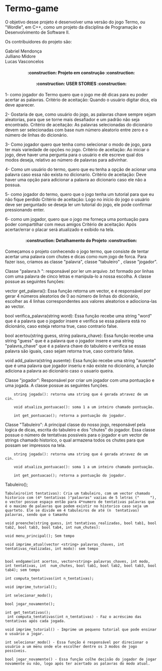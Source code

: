 # Termo-game

O objetivo desse projeto é desenvolver uma versão do jogo Termo,
ou "Wordle", em C++, como um projeto da disciplina de Programação
e Desenvolvimento de Software II.

Os contribuidores do projeto são:

Gabriel Mendonça <br>
Julliano Midore <br>
Lucas Vasconcelos <br>

<h4 align="center">
:construction: Projeto em construção :construction:
</h4>

<h4 align="center">
:construction: USER STORIES :construction:
</h4>

  1- como jogador do Termo quero que o jogo me dê dicas para eu poder acertar as palavras.
  Critério de aceitação: Quando o usuário digitar dica, ela deve aparecer. 
  
  2- Gostaria de que, como usuário do jogo, as palavras chave sempre sejam aleatorias, para que se torne mais desafiador e um padrão não seja encontrado.
  Critério de aceitação: As palavras selecionadas do dicionário devem ser selecionadas com base num número aleatorio entre zero e o número de linhas do dicionário. 
  
  3- Como jogador quero que tenha como selecionar o modo de jogo, para ter mais variedade de opções no jogo.
  Critério de aceitação: Ao iniciar o jogo, deve haver uma pergunta para o usuário e ele escreve qual dos modos deseja, relativo ao número de palavras para adivinhar.
  
  4- Como um usuário do termo, quero que eu tenha a opção de acionar uma palavra caso essa não exista no dicionario.
  Critério de aceitação: Deve haver uma opção para adicionar a palavra ao dicionario caso ele não a possua.
  
  5- como jogador do termo, quero que o jogo tenha um tutorial para que eu não fique perdido
  Critério de aceitação: Logo no início do jogo o usuário deve ser perguntado se deseja ler um tutorial do jogo, ele pode confirmar pressionando enter.
  
  6- como um jogador, quero que o jogo me forneça uma pontuação para poder compartilhar com meus amigos
  Critério de aceitação: Após acertar/errar o placar será atualizado e exibido na tela. 
  

<h4 align="center">
:construction: Detalhamento do Projeto :construction:
</h4>

Começamos o projeto conhecendo o jogo termo, que consiste de tentar acertar uma palavra com chutes e dicas como num jogo de forca. Para fazer isso, criamos as classe "palavra", classe "tabuleiro" , classe "jogador". 

Classe "palavra.h ": responsável por ler um arquivo .txt formado por linhas com uma palavra de cinco letras e manipula-lo a nossa escolha. A classe possue as seguintes funções:

vector <string> get_palavra(): Essa função retorna um vector, e é responsável por gerar 4 números aleatorios de 0 ao número de linhas do dicionário, escolher as 4 linhas correspondentes aos valores aleatorios e adiociona-las ao vector.

bool verifica_palavra(string word): Essa função recebe uma string "word" que é a palavra que o jogador insere e verifica se essa palavra está no dicionário, caso esteja retorna true, caso contrario false.

bool acertou(string guess, string palavra_chave): Essa função recebe uma string "guess" que é a palavra que o jogador insere e uma string "palavra_chave" que é a palavra chave do tabuleiro e verifica se essas palavra são iguais, caso sejam retorna true, caso contrario false.

void add_palavra(string ausente): Essa função recebe uma string "ausente" que é uma palavra que jogador inseriu e não existe no dicionário, a função adiciona a palavra ao dicionário caso o usuario queira.

Classe "jogador": Responsável por criar um jogador com uma pontuação e uma jogada. A classe possue as seguintes funções.
     
        string jogada(): retorna uma string que é gerada atravez de um cin.
      
        void atualiza_pontuacao(): soma 1 a um inteiro chamado pontuação.
       
        int get_pontuacao(); retorna a pontuação do jogador.


Classe "Tabuleiro": A principal classe do nosso jogo, responsável pela logica de dicas, escrita do tabuleiro e dos "chutes" do jogador. Essa classe possue o número de tentativas possiveis para o jogador e um vector de strings chamado historico, o qual armazena todos os chutes para que possam ser impressos na tela.


     
        string jogada(): retorna uma string que é gerada atravez de um cin.
      
        void atualiza_pontuacao(): soma 1 a um inteiro chamado pontuação.
       
        int get_pontuacao(); retorna a pontuação do jogador.

Tabuleiro();
    
    Tabuleiro(int tentativas): Cria um tabuleiro, com um vector chamado historico com (4* tentativas )"palavras" vazias de 5 letras ("     "), o vector possue espaço então para 4*numero de tentativas palavras que é o maximo de palavras que podem existir no historico caso seja um quarteto. Ele se divide em 4 tabuleiros de até (n  tentativas) palavras, sendo que o tamanho
    
    void preenche(string guess, int tentativas_realizadas, bool tab1, bool tab2, bool tab3, bool tab4, int num_chutes): 
    
    void menu_principal(); Sem tempo
   
    void imprime_atual(vector <string> palavras_chaves, int tentativas_realizadas, int modo): sem tempo 
    
    
    bool endgame(int acertos, vector<string> palavras_chaves, int modo, int tentativas, int  num_chutes, bool tab1, bool tab2, bool tab3, bool tab4); sem tempo
    
    int computa_tentativas(int n_tentativas);

    void imprime_tutorial();

    int selecionar_modo();

    bool jogar_novamente();

    int get_tentativas();
     int computa_tentativas(int n_tentativas) - Faz o acréscimo das tentativas após cada jogada. 

    void imprime_tutorial() - Imprime um pequeno tutorial que pode ensinar o usuário a jogar. 

    int selecionar_modo() - Essa função é responsável por direcionar o usuário a um menu onde ele escolher dentre os 3 modos de jogo possíveis.

    bool jogar_novamente() - Essa função colhe decisão do jogador de jogar novamente ou não, logo após ter acertado as palavras do modo atual.